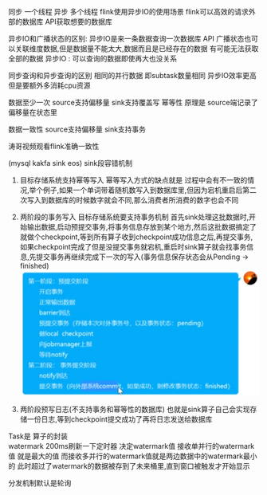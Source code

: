 同步 一个线程  异步  多个线程
flink使用异步IO的使用场景 
flink可以高效的请求外部的数据库 API获取想要的数据库

异步IO和广播状态的区别:
异步IO是来一条数据查询一次数据库 API
广播状态也可以关联维度数据,但是数据量不能太大,数据而且是已经存在的数据 有可能无法获取全部的数据
异步IO : 可以查询的数据即使再大也没关系 

同步查询和异步查询的区别
相同的并行数据 即subtask数量相同 异步IO效率更高 但是要额外多消耗cpu资源


数据至少一次
source支持偏移量 sink支持覆盖写 幂等性
原理是 source端记录了偏移量在状态里 

数据一致性 
source支持偏移量  sink支持事务


涛哥视频观看flink准确一致性 

(mysql kakfa sink eos)
sink段容错机制
1. 目标存储系统支持幂等写入
幂等写入方式的缺点就是 过程中会有不一致的情况,举个例子,如果一个单词带着随机数写入到数据库里,但因为宕机重启后第二次写入到数据库的时候数字就会不同,那么消费者所消费的数字也会不同
2. 两阶段的事务写入 
目标存储系统要支持事务机制
首先sink处理这批数据时,开始输出数据,启动预提交事务,将事务信息存放到某个地方,然后这批数据搞定了就做个checkpoint,等到所有算子收到checkpoint成功信息之后,再提交事务,如果checkpoint完成了但是没提交事务就宕机,重启时sink算子就会找事务信息,先提交事务再继续完成下一次的写入(事务信息保存状态会从Pending -> finished)
![](images/2022-09-08-09-38-03.png)

3. 两阶段预写日志(不支持事务和幂等性的数据库)
也就是sink算子自己会实现存储一份日志,等到checkpoint提交成功了再将日志发送给数据库



Task是 算子的封装  
watermark 200ms刷新一下定时器 决定watermark值
接收单并行的watermark 值 就是最大的值
而接收多并行的watermark值就是两边数据中的watermark最小的
此时超过了watermark的数据被存到了未来桶里,直到窗口被触发才开始显示

分发机制默认是轮询